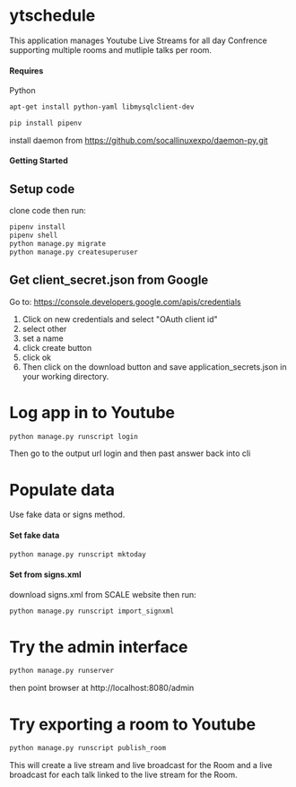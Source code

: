# ytschedule

This application manages Youtube Live Streams for all day Confrence supporting multiple rooms and mutliple talks per room.

#### Requires
Python
```bash
apt-get install python-yaml libmysqlclient-dev

pip install pipenv
```


install daemon from https://github.com/socallinuxexpo/daemon-py.git

#### Getting Started

## Setup code
clone code then run:
```bash
pipenv install
pipenv shell
python manage.py migrate
python manage.py createsuperuser
```
## Get client_secret.json from Google
Go to: https://console.developers.google.com/apis/credentials
1. Click on new credentials and select "OAuth client id"
2. select other
3. set a name
4. click create button
4. click ok
5. Then click on the download button and save application_secrets.json in your working directory.

# Log app in to Youtube
```bash
python manage.py runscript login
```
Then go to the output url login and then past answer back into cli

# Populate data
Use fake data or signs method.

#### Set fake data
```bash
python manage.py runscript mktoday
```
#### Set from signs.xml
download signs.xml from SCALE website then run:
```bash
python manage.py runscript import_signxml
```

# Try the admin interface
```bash
python manage.py runserver
```
then point browser at http://localhost:8080/admin

# Try exporting a room to Youtube
```bash
python manage.py runscript publish_room
```

This will create a live stream and live broadcast for the Room and a live broadcast for each talk linked to the live stream for the Room.
